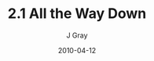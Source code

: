 ---
title: '2.1 All the Way Down'
alt: 'Mysteries of the Arcana'
date: '2010-04-12'
author: 'J Gray'
artist: 'Keira'
chapter: '2 All the Way Down'
filler: false
---